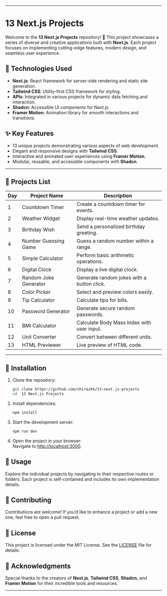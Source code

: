 
---

# 13 Next.js Projects  

Welcome to the **13 Next.js Projects** repository! 🚀 This project showcases a series of diverse and creative applications built with **Next.js**. Each project focuses on implementing cutting-edge features, modern design, and seamless user experience.  

## 🔧 Technologies Used  

- **Next.js**: React framework for server-side rendering and static site generation.  
- **Tailwind CSS**: Utility-first CSS framework for styling.  
- **APIs**: Integrated in various projects for dynamic data fetching and interaction.  
- **Shadcn**: Accessible UI components for Next.js.  
- **Framer Motion**: Animation library for smooth interactions and transitions.

## ✨ Key Features  

- 13 unique projects demonstrating various aspects of web development.  
- Elegant and responsive designs with **Tailwind CSS**.  
- Interactive and animated user experiences using **Framer Motion**.  
- Modular, reusable, and accessible components with **Shadcn**.  

---

## 📂 Projects List  

| Day | Project Name                | Description                                      |  
|-----|-----------------------------|--------------------------------------------------|  
| 1   | Countdown Timer            | Create a countdown timer for events.            |  
| 2   | Weather Widget             | Display real-time weather updates.              |  
| 3   | Birthday Wish              | Send a personalized birthday greeting.          |  
| 4   | Number Guessing Game       | Guess a random number within a range.           |  
| 5   | Simple Calculator          | Perform basic arithmetic operations.            |  
| 6   | Digital Clock              | Display a live digital clock.                   |  
| 7   | Random Joke Generator      | Generate random jokes with a button click.      |  
| 8   | Color Picker               | Select and preview colors easily.               |  
| 9   | Tip Calculator             | Calculate tips for bills.                       |  
| 10  | Password Generator         | Generate secure random passwords.               |  
| 11  | BMI Calculator             | Calculate Body Mass Index with user input.      |  
| 12  | Unit Converter             | Convert between different units.                |  
| 13  | HTML Previewer             | Live preview of HTML code.                      |  

---

## 🚀 Installation  

1. Clone the repository:  
   ```bash  
   git clone https://github.com/shirazkk/13-next.js-projects
   cd  13 Next.js Projects    
   ```  

2. Install dependencies:  
   ```bash  
   npm install  
   ```  

3. Start the development server:  
   ```bash  
   npm run dev  
   ```  

4. Open the project in your browser:  
   Navigate to [http://localhost:3000](http://localhost:3000).  

## 📜 Usage  

Explore the individual projects by navigating to their respective routes or folders. Each project is self-contained and includes its own implementation details.  

## 🤝 Contributing  

Contributions are welcome! If you’d like to enhance a project or add a new one, feel free to open a pull request.  

## 📄 License  

This project is licensed under the MIT License. See the [LICENSE](LICENSE) file for details.  

## 🙌 Acknowledgments  

Special thanks to the creators of **Next.js**, **Tailwind CSS**, **Shadcn**, and **Framer Motion** for their incredible tools and resources.  

---
